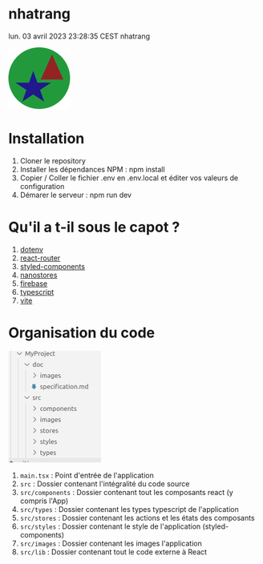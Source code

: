 # nhatrang   
lun. 03 avril 2023 23:28:35 CEST
nhatrang
   
![Logo](./src/images/Logo-defaut.png)
# Installation   
1. Cloner le repository
1. Installer les dépendances NPM : npm install
1. Copier / Coller le fichier .env en .env.local et éditer vos valeurs de configuration
1. Démarer le serveur : npm run dev
# Qu'il a t-il sous le capot ?   
1. [dotenv](https://github.com/motdotla/dotenv#readme)
1. [react-router](https://github.com/remix-run/react-router#readme)
1. [styled-components](https://styled-components.com/)
1. [nanostores](https://github.com/nanostores/nanostores#readme)
1. [firebase](https://firebase.google.com/)
1. [typescript](https://www.typescriptlang.org/)
1. [vite](https://github.com/vitejs/vite/tree/main/#readme)
# Organisation du code    
![organisation du code](./doc/images/organisation-code.png)
1. `main.tsx` : Point d'entrée de l'application 
1. `src` :  Dossier contenant l'intégralité du code source 
1. `src/components` : Dossier contenant tout les composants react (y compris l'App) 
1. `src/types` : Dossier contenant les types typescript de l'application 
1. `src/stores` : Dossier contenant les actions et les états des composants 
1. `src/styles` : Dossier contenant le style de l'application (styled-components) 
1. `src/images` : Dossier contenant les images l'application 
1. `src/lib` : Dossier contenant tout le code externe à React 
